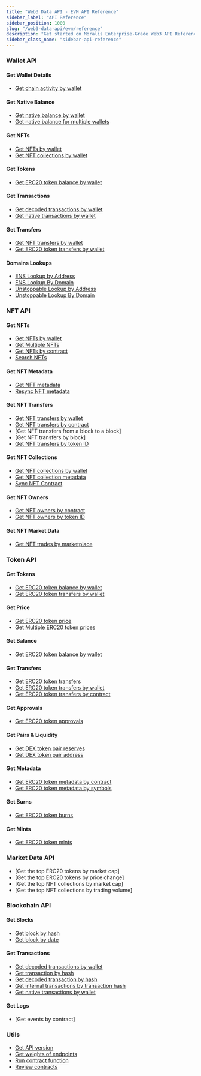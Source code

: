 ```yaml
---
title: "Web3 Data API - EVM API Reference"
sidebar_label: "API Reference"
sidebar_position: 1000
slug: "/web3-data-api/evm/reference"
description: "Get started on Moralis Enterprise-Grade Web3 API Reference."
sidebar_class_name: "sidebar-api-reference"
---
```


### Wallet API

#### Get Wallet Details

- [Get chain activity by wallet](/web3-data-api/evm/reference/wallet-api/get-chain-activity-by-wallet)

#### Get Native Balance

- [Get native balance by wallet](/web3-data-api/evm/reference/get-native-balance)
- [Get native balance for multiple wallets](/web3-data-api/evm/reference/get-native-balances-for-addresses)

#### Get NFTs

- [Get NFTs by wallet](/web3-data-api/evm/reference/wallet-api/get-nfts-by-wallet)
- [Get NFT collections by wallet](/web3-data-api/evm/reference/wallet-api/get-nft-collections-by-wallet)

#### Get Tokens

- [Get ERC20 token balance by wallet](/web3-data-api/evm/reference/wallet-api/get-token-balances-by-wallet)

#### Get Transactions

- [Get decoded transactions by wallet](/web3-data-api/evm/reference/wallet-api/get-decoded-transactions-by-wallet)
- [Get native transactions by wallet](/web3-data-api/evm/reference/wallet-api/get-transactions-by-wallet)

#### Get Transfers

- [Get NFT transfers by wallet](/web3-data-api/evm/reference/wallet-api/get-wallet-nft-transfers)
- [Get ERC20 token transfers by wallet](/web3-data-api/evm/reference/wallet-api/get-wallet-token-transfers)

#### Domains Lookups

- [ENS Lookup by Address](/web3-data-api/evm/reference/wallet-api/resolve-address)
- [ENS Lookup By Domain](/web3-data-api/evm/reference/wallet-api/resolve-ens-domain)
- [Unstoppable Lookup by Address](/web3-data-api/evm/reference/wallet-api/resolve-address-to-domain)
- [Unstoppable Lookup By Domain](/web3-data-api/evm/reference/wallet-api/resolve-domain)

### NFT API

#### Get NFTs

- [Get NFTs by wallet](/web3-data-api/evm/reference/get-wallet-nfts)
- [Get Multiple NFTs](/web3-data-api/evm/reference/get-multiple-nfts)
- [Get NFTs by contract](/web3-data-api/evm/reference/get-contract-nfts)
- [Search NFTs](/2.0/web3-data-api/evm/reference/search-nfts)

#### Get NFT Metadata

- [Get NFT metadata](/web3-data-api/evm/reference/get-nft-metadata)
- [Resync NFT metadata](/web3-data-api/evm/reference/resync-metadata)

#### Get NFT Transfers

- [Get NFT transfers by wallet](/web3-data-api/evm/reference/get-wallet-nft-transfers)
- [Get NFT transfers by contract](/web3-data-api/evm/reference/get-nft-contract-transfers)
- [Get NFT transfers from a block to a block]
- [Get NFT transfers by block]
- [Get NFT transfers by token ID](/web3-data-api/evm/reference/get-nft-transfers)

#### Get NFT Collections

- [Get NFT collections by wallet](/web3-data-api/evm/reference/get-wallet-nft-collections)
- [Get NFT collection metadata](/web3-data-api/evm/reference/get-nft-contract-metadata)
- [Sync NFT Contract](/web3-data-api/evm/reference/sync-nft-contract)

#### Get NFT Owners

- [Get NFT owners by contract](/web3-data-api/evm/reference/get-nft-owners)
- [Get NFT owners by token ID](/web3-data-api/evm/reference/get-nft-token-id-owners)

#### Get NFT Market Data

- [Get NFT trades by marketplace](/web3-data-api/evm/reference/get-nft-trades)

### Token API

#### Get Tokens

- [Get ERC20 token balance by wallet](/web3-data-api/evm/reference/get-wallet-token-balances)
- [Get ERC20 token transfers by wallet](/web3-data-api/evm/reference/get-wallet-token-transfers)

#### Get Price

- [Get ERC20 token price](/web3-data-api/evm/reference/get-token-price)
- [Get Multiple ERC20 token prices](/web3-data-api/evm/reference/get-multiple-token-prices)

#### Get Balance

- [Get ERC20 token balance by wallet](/web3-data-api/evm/reference/get-wallet-token-balances)

#### Get Transfers

- [Get ERC20 token transfers](/2.0/web3-data-api/reference/get-erc20-transfers)
- [Get ERC20 token transfers by wallet](/web3-data-api/evm/reference/get-wallet-token-transfers)
- [Get ERC20 token transfers by contract](/web3-data-api/evm/reference/get-token-transfers)

#### Get Approvals

- [Get ERC20 token approvals](/2.0/web3-data-api/evm/reference/get-erc20-approvals)

#### Get Pairs & Liquidity

- [Get DEX token pair reserves](/web3-data-api/evm/reference/get-pair-reserves)
- [Get DEX token pair address](/web3-data-api/evm/reference/get-pair-address)

#### Get Metadata

- [Get ERC20 token metadata by contract](/web3-data-api/evm/reference/get-token-metadata)
- [Get ERC20 token metadata by symbols](/web3-data-api/evm/reference/get-token-metadata-by-symbol)

#### Get Burns

- [Get ERC20 token burns](/2.0/web3-data-api/evm/reference/get-erc20-burns)

#### Get Mints

- [Get ERC20 token mints](/2.0/web3-data-api/evm/reference/get-erc20-mints)

### Market Data API

- [Get the top ERC20 tokens by market cap]
- [Get the top ERC20 tokens by price change]
- [Get the top NFT collections by market cap]
- [Get the top NFT collections by trading volume]

### Blockchain API

#### Get Blocks

- [Get block by hash](/web3-data-api/evm/reference/get-block)
- [Get block by date](/web3-data-api/evm/reference/get-date-to-block)

#### Get Transactions

- [Get decoded transactions by wallet](/web3-data-api/evm/reference/get-decoded-wallet-transaction)
- [Get transaction by hash](/web3-data-api/evm/reference/get-transaction)
- [Get decoded transaction by hash](/web3-data-api/evm/reference/get-decoded-transaction)
- [Get internal transactions by transaction hash](/web3-data-api/evm/reference/get-internal-transactions)
- [Get native transactions by wallet](/web3-data-api/evm/reference/get-wallet-transactions)

#### Get Logs

- [Get events by contract]

### Utils

- [Get API version](/web3-data-api/evm/reference/web3-api-version)
- [Get weights of endpoints](/web3-data-api/evm/reference/endpoint-weights)
- [Run contract function](/2.0/web3-data-api/evm/reference/run-contract-function)
- [Review contracts](/web3-data-api/evm/reference/contracts-review)
